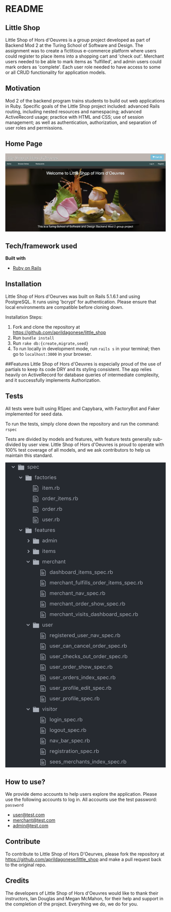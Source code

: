 # README

## Little Shop
Little Shop of Hors d'Oeuvres is a group project developed as part of Backend Mod 2 at the Turing School of Software and Design. The assignment was to create a fictitious e-commerce platform where users could register to place items into a shopping cart and 'check out'. Merchant users needed to be able to mark items as 'fulfilled', and admin users could mark orders as 'complete'. Each user role needed to have access to some or all CRUD functionality for application models.

## Motivation
Mod 2 of the backend program trains students to build out web applications in Ruby. Specific goals of the Little Shop project included: advanced Rails routing, including nested resources and namespacing; advanced ActiveRecord usage; practice with HTML and CSS; use of session management; as well as authentication, authorization, and separation of user roles and permissions.

## Home Page
![Little Shop Home Page](app/assets/images/homepage.png?raw=true "Little Shop Home Page")

## Tech/framework used
<b>Built with</b>
- [Ruby on Rails](https://rubyonrails.org/)

## Installation
Little Shop of Hors d'Oeurves was built on Rails 5.1.6.1 and using PostgreSQL. It runs using 'bcrypt' for authentication. Please ensure that local environments are compatible before cloning down.

Installation Steps:
1. Fork and clone the repository at https://github.com/aprildagonese/little_shop
2. Run `bundle install`
3. Run `rake db:{create,migrate,seed}`
4. To run locally in development mode, run `rails s` in your terminal; then go to `localhost:3000` in your browser.

##Features
Little Shop of Hors d'Oeuvres is especially proud of the use of partials to keep its code DRY and its styling consistent. The app relies heavily on ActiveRecord for database queries of intermediate complexity, and it successfully implements Authorization.

## Tests
All tests were built using RSpec and Capybara, with FactoryBot and Faker implemented for seed data.

To run the tests, simply clone down the repository and run the command: `rspec`

Tests are divided by models and features, with feature tests generally sub-divided by user view. Little Shop of Hors d'Oeuvres is proud to operate with 100% test coverage of all models, and we ask contributors to help us maintain this standard.

![Little Shop Test Suite](app/assets/images/test-suite.png?raw=true "Test Suite")

## How to use?
We provide demo accounts to help users explore the application. Please use the following accounts to log in. All accounts use the test password: `password`
- user@test.com
- merchant@test.com
- admin@test.com

## Contribute
To contribute to Little Shop of Hors D'Oeurves, please fork the repository at https://github.com/aprildagonese/little_shop and make a pull request back to the original repo.

## Credits
The developers of Little Shop of Hors d'Oeuvres would like to thank their instructors, Ian Douglas and Megan McMahon, for their help and support in the completion of the project. Everything we do, we do for you.
